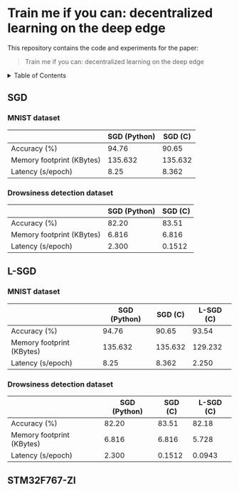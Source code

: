 # Train me if you can: decentralized learning on the deep edge

This repository contains the code and experiments for the paper:

> Train me if you can: decentralized learning on the deep edge

<!-- TABLE OF CONTENTS -->
<details>
  <summary>Table of Contents</summary>
  <ol>
    <li><a href="#SGD">SGD</a></li>
    <li><a href="#L-SGD">L-SGD</a></li>
    <li><a href="#STM32F767-ZI">STM32F767-ZI</a></li>
    <li><a href="#contact">Contact</a></li>
  </ol>
</details>


## SGD
### MNIST dataset

|                           | SGD (Python) |   SGD (C)   |
|---------------------------|----------|---------|
|        Accuracy (%)       |   94.76  |  90.65  |
| Memory footprint (KBytes) |  135.632 | 135.632 |
|     Latency (s/epoch)     |   8.25   |  8.362  |

### Drowsiness detection dataset


|                           | SGD (Python) |   SGD (C)   |
|---------------------------|----------|---------|
|        Accuracy (%)       |   82.20  |  83.51  |
| Memory footprint (KBytes) |   6.816  |  6.816  |
|     Latency (s/epoch)     |   2.300  | 0.1512  |

## L-SGD

### MNIST dataset

|                           | SGD (Python) |   SGD (C)   |   L-SGD (C)   |
|---------------------------|----------|---------|---------|
|        Accuracy (%)       |   94.76  |  90.65  |  93.54  |
| Memory footprint (KBytes) |  135.632 | 135.632 |  129.232  |
|     Latency (s/epoch)     |   8.25   |  8.362  | 2.250  |

### Drowsiness detection dataset


|                           | SGD (Python) |   SGD (C)   |   L-SGD (C)   |
|---------------------------|----------|---------|---------|
|        Accuracy (%)       |   82.20  |  83.51  |  82.18  |
| Memory footprint (KBytes) |   6.816  |  6.816  |  5.728  |
|     Latency (s/epoch)     |   2.300  | 0.1512  | 0.0943  |

## STM32F767-ZI
